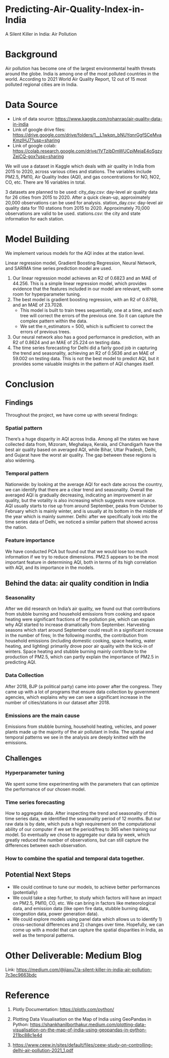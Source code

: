 # Predicting-Air-Quality-Index-in-India
A Silent Killer in India: Air Pollution 


# Background
Air pollution has become one of the largest environmental health threats around the globe. India is among one of the most polluted countries in the world. According to 2021 World Air Quality Report, 12 out of 15 most polluted regional cities are in India.


# Data Source

* Link of data source: https://www.kaggle.com/rohanrao/air-quality-data-in-india
* Link of google drive files: https://drive.google.com/drive/folders/1__L1wkqn_bNUYqnrGgfSCeMvaKmzIHJ7?usp=sharing
* Link of google colab: https://colab.research.google.com/drive/1VTzibDmWUCpjMejaE4oSgzyZejCQ-gox?usp=sharing

We will use a dataset in Kaggle which deals with air quality in India from 2015 to 2020, across various cities and stations. The variables include PM2.5, PM10, Air Quality Index (AQI), and gas concentrations for NO, NO2, CO, etc. There are 16 variables in total.

3 datasets are planned to be used:
city_day.csv: day-level air quality data for 26 cities from 2015 to 2020. After a quick clean-up, approximately 20,000 observations can be used for analysis.
station_day.csv: day-level air quality data for 110 stations from 2015 to 2020. Approximately 70,000 observations are valid to be used.
stations.csv: the city and state information for each station.


# Model Building
We implement various models for the AQI index at the station level.

Linear regression model, Gradient Boosting Regression, Neural Network, and SARIMA time series prediction model are used.

1. Our linear regression model achieves an R2 of 0.6823 and an MAE of 44.256. This is a simple linear regression model, which provides evidence that the features included in our model are relevant, with some room for hyperparameter tuning.
2. The best model is gradient boosting regression, with an R2 of 0.8788, and an MAE of 23.7028.
    * This model is built to train trees sequentially, one at a time, and each tree will correct the errors of the previous one. So it can capture the complex pattern within the data.
    * We set the n_estimators = 500, which is sufficient to correct the errors of previous trees.
3. Our neural network also has a good performance in prediction, with an R2 of 0.8624 and an MAE of 25.224 on testing data.
4. The time series forecasting for Delhi did a fairly good job in capturing the trend and seasonality, achieving an R2 of 0.5636 and an MAE of 59.002 on testing data. This is not the best model to predict AQI, but it provides some valuable insights in the pattern of AQI changes itself.

# Conclusion
## Findings
Throughout the project, we have come up with several findings:

### Spatial pattern
There’s a huge disparity in AQI across India. Among all the states we have collected data from, Mizoram, Meghalaya, Kerala, and Chandigarh have the best air quality based on averaged AQI, while Bihar, Uttar Pradesh, Delhi, and Gujarat have the worst air quality. The gap between these regions is also widening.
### Temporal pattern
Nationwide: by looking at the average AQI for each date across the country, we can identify that there are a clear trend and seasonality. Overall the averaged AQI is gradually decreasing, indicating an improvement in air quality, but the votality is also increasing which suggests more variance. AQI usually starts to rise up from around September, peaks from October to February which is mainly winter, and is usually at its bottom in the middle of the year which is mainly summer.
Delhi: after we specifically look into the time series data of Delhi, we noticed a similar pattern that showed across the nation.
### Feature importance
We have conducted PCA but found out that we would lose too much information if we try to reduce dimensions.
PM2.5 appears to be the most important feature in determining AQI, both in terms of its high correlation with AQI, and its importance in the models.


## Behind the data: air quality condition in India
### Seasonality
After we did research on India’s air quality, we found out that contributions from stubble burning and household emissions from cooking and space heating were significant fractions of the pollution pie, which can explain why AQI started to increase dramatically from September. Harvesting seasons which start around September could result in a significant increase in the number of fires; In the following months, the contribution from household emissions (including domestic cooking, space heating, water heating, and lighting) primarily drove poor air quality with the kick-in of winters.
Space heating and stubble burning mainly contribute to the production of PM2.5, which can partly explain the importance of PM2.5 in predicting AQI.
### Data Collection
After 2018, BJP (a political party) came into power after the congress. They came up with a lot of programs that ensure data collection by government agencies, which explains why we can see a significant increase in the number of cities/stations in our dataset after 2018.
### Emissions are the main cause
Emissions from stubble burning, household heating, vehicles, and power plants made up the majority of the air pollutant in India. The spatial and temporal patterns we see in the analysis are deeply knitted with the emissions.
## Challenges
### Hyperparameter tuning 
We spent some time experimenting with the parameters that can optimize the performance of our chosen model.
### Time series forecasting 
How to aggregate data. After inspecting the trend and seasonality of this time series data, we identified the seasonality period of 12 months. But our raw data is by date, which puts a high requirement on the computational ability of our computer if we set the period/freq to 365 when training our model. So eventually we chose to aggregate our data by week, which greatly reduced the number of observations, but can still capture the differences between each observation.
### How to combine the spatial and temporal data together.

## Potential Next Steps
* We could continue to tune our models, to achieve better performances (potentially)
* We could take a step further, to study which factors will have an impact on PM2.5, PM10, CO, etc. We can bring in factors like meteorological data, and emission data (like open fire data, stubble burning data, congestion data, power generation data).
* We could explore models using panel data which allows us to identify 1) cross-sectional differences and 2) changes over time. Hopefully, we can come up with a model that can capture the spatial disparities in India, as well as the temporal patterns.


# Other Deliverable: Medium Blog
Link: https://medium.com/@jiaxu7/a-silent-killer-in-india-air-pollution-7c3ec9663bdc

# Reference
1. Plotly Documentation: https://plotly.com/python/

2. Plotting Data Visualisation on the Map of India using GeoPandas in Python: https://shankhanilborthakur.medium.com/plotting-data-visualisation-on-the-map-of-india-using-geopandas-in-python-211bc88c1e4d

3. https://www.ceew.in/sites/default/files/ceew-study-on-controlling-delhi-air-pollution-2021_1.pdf
